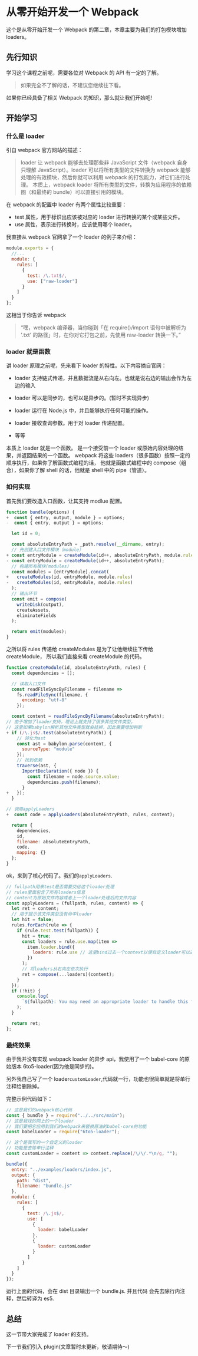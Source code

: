# 从零开始开发一个 Webpack

这个是从零开始开发一个 Webpack 的第二章，本章主要为我们的打包模块增加 loaders。

## 先行知识

学习这个课程之前呢，需要各位对 Webpack 的 API 有一定的了解。

> 如果完全不了解的话，不建议您继续往下看。

如果你已经具备了相关 Webpack 的知识，那么就让我们开始吧!

## 开始学习

### 什么是 loader

引自 webpack 官方网站的描述：

> loader 让 webpack 能够去处理那些非 JavaScript 文件（webpack 自身只理解 JavaScript）。loader 可以将所有类型的文件转换为 webpack 能够处理的有效模块，然后你就可以利用 webpack 的打包能力，对它们进行处理。
> 本质上，webpack loader 将所有类型的文件，转换为应用程序的依赖图（和最终的 bundle）可以直接引用的模块。

在 webpack 的配置中 loader 有两个属性比较重要：

- test 属性，用于标识出应该被对应的 loader 进行转换的某个或某些文件。
- use 属性，表示进行转换时，应该使用哪个 loader。

我直接从 webpack 官网拿了一个 loader 的例子来介绍：

```js
module.exports = {
  //...
  module: {
    rules: [
      {
        test: /\.txt$/,
        use: ["raw-loader"]
      }
    ]
  }
};
```

这相当于你告诉 webpack

> “嘿，webpack 编译器，当你碰到「在 require()/import 语句中被解析为 '.txt' 的路径」时，在你对它打包之前，先使用 raw-loader 转换一下。”

### loader 就是函数

讲 loader 原理之前呢，先来看下 loader 的特性。以下内容摘自官网：

- loader 支持链式传递，并且数据流是从右向左。也就是说右边的输出会作为左边的输入

- loader 可以是同步的，也可以是异步的。(暂时不实现异步)

- loader 运行在 Node.js 中，并且能够执行任何可能的操作。

- loader 接收查询参数。用于对 loader 传递配置。

- 等等

本质上 loader 就是一个函数。 是一个接受前一个 loader 或原始内容处理的结果，并返回结果的一个函数。
webpack 将这些 loaders（很多函数）按照一定的顺序执行，如果你了解函数式编程的话，
他就是函数式编程中的 compose（组合），如果你了解 shell 的话，他就是 shell 中的 pipe（管道）。

### 如何实现

首先我们要改造入口函数，让其支持 modlue 配置。

```js
function bundle(options) {
+  const { entry, output, module } = options;
-  const { entry, output } = options;

  let id = 0;

  const absoluteEntryPath = _path.resolve(__dirname, entry);
  // 先创建入口文件模块（module）
+ const entryModule = createModule(id++, absoluteEntryPath, module.rules);
- const entryModule = createModule(id++, absoluteEntryPath);
  // 构建所有模块(modules)
  const modules = [entryModule].concat(
+   createModules(id, entryModule, module.rules)
-   createModules(id, entryModule, module.rules)
  );
  // 输出环节
  const emit = compose(
    writeDisk(output),
    createAssets,
    eliminateFields
  );

  return emit(modules);
}
```

之所以将 rules 传递给 createModules 是为了让他继续往下传给 createModule，
所以我们直接来看 createModule 的代码。

```js
function createModule(id, absoluteEntryPath, rules) {
  const dependencies = [];

  // 读取入口文件
  const readFileSyncByFilename = filename =>
    fs.readFileSync(filename, {
      encoding: "utf-8"
    });

  const content = readFileSyncByFilename(absoluteEntryPath);
// 由于增加了loader支持，理论上就支持了很多其他文件类型。
// 这里如果babylon解析其他文件类型就会挂掉，因此需要增加判断
+ if (/\.js$/.test(absoluteEntryPath)) {
    // 转化为ast
    const ast = babylon.parse(content, {
      sourceType: "module"
    });
    // 找到依赖
    traverse(ast, {
      ImportDeclaration({ node }) {
        const filename = node.source.value;
        dependencies.push(filename);
      }
+   });
  }

// 调用applyLoaders
+  const code = applyLoaders(absoluteEntryPath, rules, content);

  return {
    dependencies,
    id,
    filename: absoluteEntryPath,
    code,
    mapping: {}
  };
}
```

ok，来到了核心代码了。我们的`applyLoaders`.

```js
// fullpath用来test是否需要交给这个loader处理
// rules里面包含了所有loaders信息
// content为原始文件内容或者上一个loader处理后的文件内容
const applyLoaders = (fullpath, rules, content) => {
  let ret = content;
  // 用于提示该文件类型没有命中loader
  let hit = false;
  rules.forEach(rule => {
    if (rule.test.test(fullpath)) {
      hit = true;
      const loaders = rule.use.map(item =>
        item.loader.bind({
          loaders: rule.use // 这里bind过去一个context以便自定义loader可以通过this访问，webpack提供了很多上下文属性，这里暂不支持
        })
      );
      // 将loaders从右向左依次执行
      ret = compose(...loaders)(content);
    }
  });
  if (!hit) {
    console.log(
      `${fullpath}: You may need an appropriate loader to handle this file type.`
    );
  }

  return ret;
};
```

### 最终效果

由于我并没有实现 webpack loader 的异步 api，我使用了一个 babel-core 的原始版本 6to5-loader(因为他是同步的)。

另外我自己写了一个 loader`customLoader`,代码就一行，功能也很简单就是将单行注释给删除掉。

完整示例代码如下：

```js
// 这是我们的webpack核心代码
const { bundle } = require("../../src/main");
// 这是我找的网上的一个loader
// 我们要把它应用到我们的webpack来替换原油的babel-core的功能
const babelLoader = require("6to5-loader");

// 这个是我写的一个自定义的loader
// 功能是去除单行注释
const customLoader = content => content.replace(/\/\/.*\n/g, "");

bundle({
  entry: "../examples/loaders/index.js",
  output: {
    path: "dist",
    filename: "bundle.js"
  },
  module: {
    rules: [
      {
        test: /\.js$/,
        use: [
          {
            loader: babelLoader
          },
          {
            loader: customLoader
          }
        ]
      }
    ]
  }
});
```

运行上面的代码，会在 dist 目录输出一个 bundle.js. 并且代码
会先去除行内注释，然后转译为 es5.

## 总结

这一节带大家完成了 loader 的支持。

下一节我们引入 plugin(文章暂时未更新，敬请期待～)
